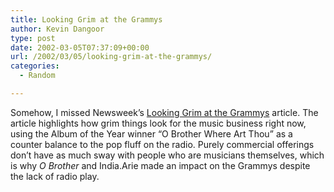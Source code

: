 ```yaml
---
title: Looking Grim at the Grammys
author: Kevin Dangoor
type: post
date: 2002-03-05T07:37:09+00:00
url: /2002/03/05/looking-grim-at-the-grammys/
categories:
  - Random

---
```

Somehow, I missed Newsweek&#8217;s [Looking Grim at the Grammys][1] article. The article highlights how grim things look for the music business right now, using the Album of the Year winner &#8220;O Brother Where Art Thou&#8221; as a counter balance to the pop fluff on the radio. Purely commercial offerings don&#8217;t have as much sway with people who are musicians themselves, which is why _O Brother_ and India.Arie made an impact on the Grammys despite the lack of radio play.

 [1]: http://www.msnbc.com/news/718662.asp?cp1=1